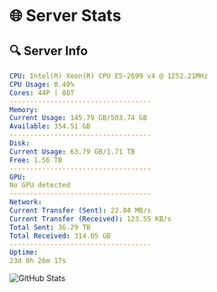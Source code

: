# 🌐 Server Stats
## 🔍 Server Info
```yaml
CPU: Intel(R) Xeon(R) CPU E5-2699 v4 @ 1252.21MHz
CPU Usage: 0.40%
Cores: 44P | 88T
-----------------------------------
Memory:
Current Usage: 145.79 GB/503.74 GB
Available: 354.51 GB
-----------------------------------
Disk:
Current Usage: 63.79 GB/1.71 TB
Free: 1.56 TB
-----------------------------------
GPU:
No GPU detected
-----------------------------------
Network:
Current Transfer (Sent): 22.04 MB/s
Current Transfer (Received): 123.55 KB/s
Total Sent: 36.29 TB
Total Received: 314.05 GB
-----------------------------------
Uptime:
23d 0h 26m 17s
```
![GitHub Stats](https://img.shields.io/badge/Updated-2025-03-30_21:49:06-blue)